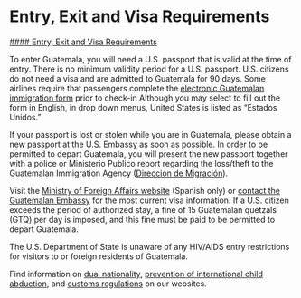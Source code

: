 # Entry, Exit and Visa Requirements

[#### Entry, Exit and Visa Requirements](javascript:void(0); "Entry, Exit and Visa Requirements")

To enter Guatemala, you will need a U.S. passport that is valid at the time of entry. There is no minimum validity period for a U.S. passport. U.S. citizens do not need a visa and are admitted to Guatemala for 90 days. Some airlines require that passengers complete the [electronic Guatemalan immigration form](https://mcas-proxyweb.mcas.ms/certificate-checker?login=false&originalUrl=https%3A%2F%2Fgcc02.safelinks.protection.outlook.com.mcas.ms%2F%3Furl%3Dhttps%253A%252F%252Ffarm2.sat.gob.gt%252FdeclaDelViajeroGt-web%252Fpages%252Fpublic%252FdeclaracionJuradaDelViajero.html%26data%3D05%257C01%257CSimmonsSL%2540state.gov%257Cc1f4c2feae124b182b9708dbc67a12ff%257C66cf50745afe48d1a691a12b2121f44b%257C0%257C0%257C638321999823527559%257CUnknown%257CTWFpbGZsb3d8eyJWIjoiMC4wLjAwMDAiLCJQIjoiV2luMzIiLCJBTiI6Ik1haWwiLCJXVCI6Mn0%253D%257C3000%257C%257C%257C%26sdata%3DuuW5QlPsNJyKBoJAxONxykN%252B%252BZpH1E3O11tqk%252FDNGOU%253D%26reserved%3D0%26McasTsid%3D20893&McasCSRF=2053b7c40a7f4bc1de1908cc50a74a6f7a048c537a2a6c8db8270c09db099235) prior to check-in Although you may select to fill out the form in English, in drop down menus, United States is listed as “Estados Unidos.”

If your passport is lost or stolen while you are in Guatemala, please obtain a new passport at the U.S. Embassy as soon as possible. In order to be permitted to depart Guatemala, you will present the new passport together with a police or Ministerio Publico report regarding the loss/theft to the Guatemalan Immigration Agency ([Dirección de Migración](https://mcas-proxyweb.mcas.ms/certificate-checker?login=false&originalUrl=https%3A%2F%2Ftravel.state.gov.mcas.ms%2Fcontent%2Ftravel%2Fen%2Finternational-travel%2FInternational-Travel-Country-Information-Pages%2FGuatemala.html%3FMcasTsid%3D20893%23ExternalPopup&McasCSRF=2053b7c40a7f4bc1de1908cc50a74a6f7a048c537a2a6c8db8270c09db099235)).

Visit the [Ministry of Foreign Affairs website](https://www.minex.gob.gt/) (Spanish only) or [contact the Guatemalan Embassy](mailto:embestadosunidos@minex.gob.gt) for the most current visa information. If a U.S. citizen exceeds the period of authorized stay, a fine of 15 Guatemalan quetzals (GTQ) per day is imposed, and this fine must be paid to be permitted to depart Guatemala.

The U.S. Department of State is unaware of any HIV/AIDS entry restrictions for visitors to or foreign residents of Guatemala.

Find information on [dual nationality](https://travel.state.gov/content/travel/en/international-travel/before-you-go/travelers-with-special-considerations/Dual-Nationality-Travelers.html), [prevention of international child abduction](https://travel.state.gov/content/childabduction/en/preventing.html), and [customs regulations](https://travel.state.gov/content/passports/en/go/customs.html) on our websites.